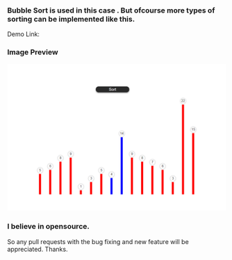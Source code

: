 ### Bubble Sort is used in this case . But ofcourse more types of sorting can be implemented like this.

Demo Link:

### Image Preview
![Preview Image](snapshots/capture.png)
### I believe in opensource.
So any pull requests with the bug fixing and new feature will be appreciated. Thanks.